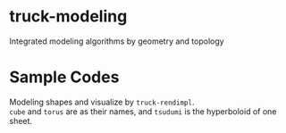 # truck-modeling
Integrated modeling algorithms by geometry and topology

# Sample Codes
Modeling shapes and visualize by `truck-rendimpl`.  
`cube` and `torus` are as their names, and `tsudumi` is the hyperboloid of one sheet.
